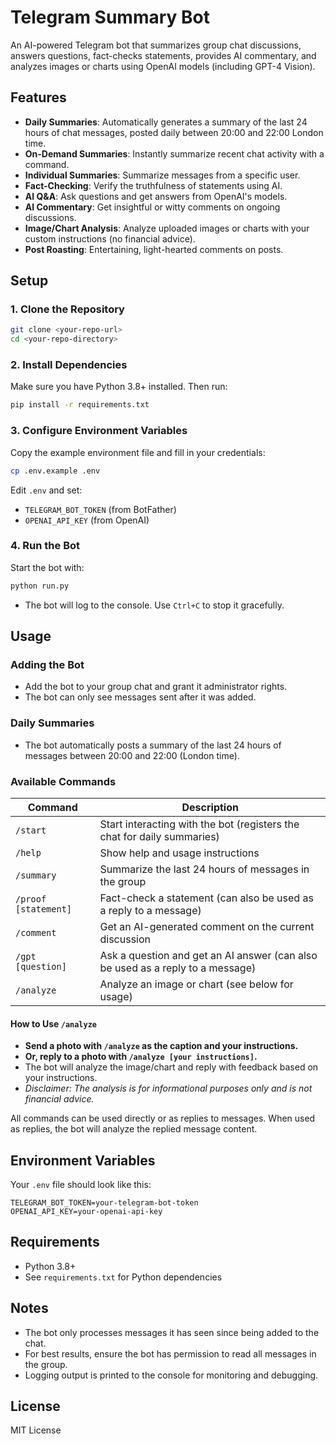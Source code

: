 # Telegram Summary Bot

An AI-powered Telegram bot that summarizes group chat discussions, answers questions, fact-checks statements, provides AI commentary, and analyzes images or charts using OpenAI models (including GPT-4 Vision).

## Features

- **Daily Summaries**: Automatically generates a summary of the last 24 hours of chat messages, posted daily between 20:00 and 22:00 London time.
- **On-Demand Summaries**: Instantly summarize recent chat activity with a command.
- **Individual Summaries**: Summarize messages from a specific user.
- **Fact-Checking**: Verify the truthfulness of statements using AI.
- **AI Q&A**: Ask questions and get answers from OpenAI's models.
- **AI Commentary**: Get insightful or witty comments on ongoing discussions.
- **Image/Chart Analysis**: Analyze uploaded images or charts with your custom instructions (no financial advice).
- **Post Roasting**: Entertaining, light-hearted comments on posts.

## Setup

### 1. Clone the Repository
```bash
git clone <your-repo-url>
cd <your-repo-directory>
```

### 2. Install Dependencies
Make sure you have Python 3.8+ installed. Then run:
```bash
pip install -r requirements.txt
```

### 3. Configure Environment Variables
Copy the example environment file and fill in your credentials:
```bash
cp .env.example .env
```
Edit `.env` and set:
- `TELEGRAM_BOT_TOKEN` (from BotFather)
- `OPENAI_API_KEY` (from OpenAI)

### 4. Run the Bot
Start the bot with:
```bash
python run.py
```

- The bot will log to the console. Use `Ctrl+C` to stop it gracefully.

## Usage

### Adding the Bot
- Add the bot to your group chat and grant it administrator rights.
- The bot can only see messages sent after it was added.

### Daily Summaries
- The bot automatically posts a summary of the last 24 hours of messages between 20:00 and 22:00 (London time).

### Available Commands

| Command                | Description                                                                                 |
|------------------------|---------------------------------------------------------------------------------------------|
| `/start`               | Start interacting with the bot (registers the chat for daily summaries)                     |
| `/help`                | Show help and usage instructions                                                            |
| `/summary`             | Summarize the last 24 hours of messages in the group                                        |
| `/proof [statement]`   | Fact-check a statement (can also be used as a reply to a message)                           |
| `/comment`             | Get an AI-generated comment on the current discussion                                       |
| `/gpt [question]`      | Ask a question and get an AI answer (can also be used as a reply to a message)              |
| `/analyze`             | Analyze an image or chart (see below for usage)                                             |

#### How to Use `/analyze`
- **Send a photo with `/analyze` as the caption and your instructions.**
- **Or, reply to a photo with `/analyze [your instructions]`.**
- The bot will analyze the image/chart and reply with feedback based on your instructions.
- _Disclaimer: The analysis is for informational purposes only and is not financial advice._

All commands can be used directly or as replies to messages. When used as replies, the bot will analyze the replied message content.

## Environment Variables

Your `.env` file should look like this:
```
TELEGRAM_BOT_TOKEN=your-telegram-bot-token
OPENAI_API_KEY=your-openai-api-key
```

## Requirements
- Python 3.8+
- See `requirements.txt` for Python dependencies

## Notes
- The bot only processes messages it has seen since being added to the chat.
- For best results, ensure the bot has permission to read all messages in the group.
- Logging output is printed to the console for monitoring and debugging.

## License
MIT License 
